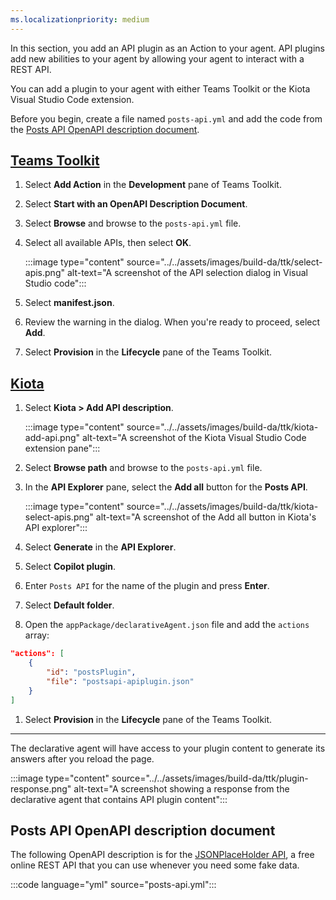 ```yaml
---
ms.localizationpriority: medium
---
```


<!-- markdownlint-disable MD041 MD051 -->

In this section, you add an API plugin as an Action to your agent. API plugins add new abilities to your agent by allowing your agent to interact with a REST API.

You can add a plugin to your agent with either Teams Toolkit or the Kiota Visual Studio Code extension.

Before you begin, create a file named `posts-api.yml` and add the code from the [Posts API OpenAPI description document](#posts-api-openapi-description-document).

## [Teams Toolkit](#tab/ttk)

1. Select **Add Action** in the **Development** pane of Teams Toolkit.

1. Select **Start with an OpenAPI Description Document**.

1. Select **Browse** and browse to the `posts-api.yml` file.

1. Select all available APIs, then select **OK**.

    :::image type="content" source="../../assets/images/build-da/ttk/select-apis.png" alt-text="A screenshot of the API selection dialog in Visual Studio code":::

1. Select **manifest.json**.

1. Review the warning in the dialog. When you're ready to proceed, select **Add**.

1. Select **Provision** in the **Lifecycle** pane of the Teams Toolkit.

## [Kiota](#tab/kiota)

1. Select **Kiota > Add API description**.

    :::image type="content" source="../../assets/images/build-da/ttk/kiota-add-api.png" alt-text="A screenshot of the Kiota Visual Studio Code extension pane":::

1. Select **Browse path** and browse to the `posts-api.yml` file.

1. In the **API Explorer** pane, select the **Add all** button for the **Posts API**.

    :::image type="content" source="../../assets/images/build-da/ttk/kiota-select-apis.png" alt-text="A screenshot of the Add all button in Kiota's API explorer":::

1. Select **Generate** in the **API Explorer**.

1. Select **Copilot plugin**.

1. Enter `Posts API` for the name of the plugin and press **Enter**.

1. Select **Default folder**.

1. Open the `appPackage/declarativeAgent.json` file and add the `actions` array:

```json
"actions": [
    {
        "id": "postsPlugin",
        "file": "postsapi-apiplugin.json"
    }
]
```

1. Select **Provision** in the **Lifecycle** pane of the Teams Toolkit.

---

The declarative agent will have access to your plugin content to generate its answers after you reload the page.

:::image type="content" source="../../assets/images/build-da/ttk/plugin-response.png" alt-text="A screenshot showing a response from the declarative agent that contains API plugin content":::

## Posts API OpenAPI description document

The following OpenAPI description is for the [JSONPlaceHolder API](https://jsonplaceholder.typicode.com/), a free online REST API that you can use whenever you need some fake data.

:::code language="yml" source="posts-api.yml":::
